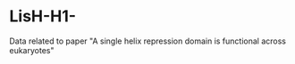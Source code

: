 # LisH-H1-
Data related to paper "A single helix repression domain is functional across eukaryotes"
